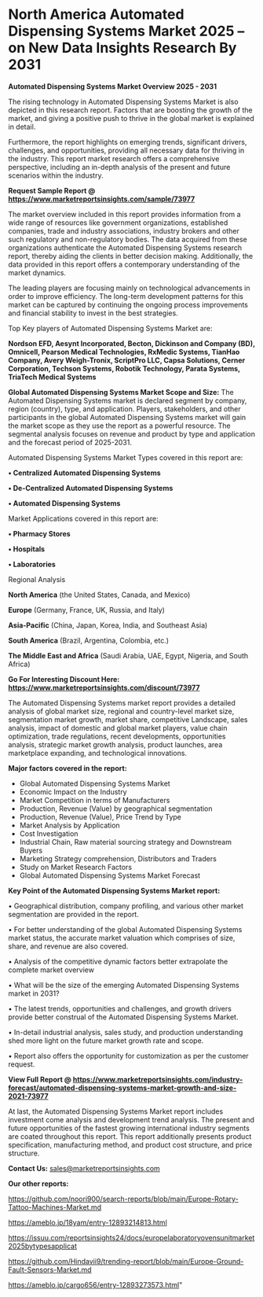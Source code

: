 # North America Automated Dispensing Systems Market 2025 – on New Data Insights Research By 2031

<Strong> Automated Dispensing Systems Market Overview 2025 - 2031</strong>

The rising technology in Automated Dispensing Systems Market is also depicted in this research report. Factors that are boosting the growth of the market, and giving a positive push to thrive in the global market is explained in detail.

Furthermore, the report highlights on emerging trends, significant drivers, challenges, and opportunities, providing all necessary data for thriving in the industry. This report market research offers a comprehensive perspective, including an in-depth analysis of the present and future scenarios within the industry.

<strong>Request Sample Report @ <a href=https://www.marketreportsinsights.com/sample/73977>https://www.marketreportsinsights.com/sample/73977</a></strong>

The market overview included in this report provides information from a wide range of resources like government organizations, established companies, trade and industry associations, industry brokers and other such regulatory and non-regulatory bodies. The data acquired from these organizations authenticate the Automated Dispensing Systems research report, thereby aiding the clients in better decision making. Additionally, the data provided in this report offers a contemporary understanding of the market dynamics.

The leading players are focusing mainly on technological advancements in order to improve efficiency. The long-term development patterns for this market can be captured by continuing the ongoing process improvements and financial stability to invest in the best strategies.

Top Key players of Automated Dispensing Systems Market are:

<strong>Nordson EFD, Aesynt Incorporated, Becton, Dickinson and Company (BD), Omnicell, Pearson Medical Technologies, RxMedic Systems, TianHao Company, Avery Weigh-Tronix, ScriptPro LLC, Capsa Solutions, Cerner Corporation, Techson Systems, Robotik Technology, Parata Systems, TriaTech Medical Systems</strong>

<strong><b>Global Automated Dispensing Systems Market Scope and Size:</b></strong>
The Automated Dispensing Systems market is declared segment by company, region (country), type, and application. Players, stakeholders, and other participants in the global Automated Dispensing Systems market will gain the market scope as they use the report as a powerful resource. The segmental analysis focuses on revenue and product by type and application and the forecast period of 2025-2031.

Automated Dispensing Systems Market Types covered in this report are:

<strong>• Centralized Automated Dispensing Systems

• De-Centralized Automated Dispensing Systems

• Automated Dispensing Systems</strong>

Market Applications covered in this report are:

<strong>• Pharmacy Stores

• Hospitals

• Laboratories</strong> 

Regional Analysis

<strong>North America</strong> (the United States, Canada, and Mexico)

<strong>Europe</strong> (Germany, France, UK, Russia, and Italy)

<strong>Asia-Pacific</strong> (China, Japan, Korea, India, and Southeast Asia)

<strong>South America</strong> (Brazil, Argentina, Colombia, etc.)

<strong>The Middle East and Africa</strong> (Saudi Arabia, UAE, Egypt, Nigeria, and South Africa)

<strong>Go For Interesting Discount Here: <a href=https://www.marketreportsinsights.com/discount/73977>https://www.marketreportsinsights.com/discount/73977</a></strong>

The Automated Dispensing Systems market report provides a detailed analysis of global market size, regional and country-level market size, segmentation market growth, market share, competitive Landscape, sales analysis, impact of domestic and global market players, value chain optimization, trade regulations, recent developments, opportunities analysis, strategic market growth analysis, product launches, area marketplace expanding, and technological innovations.

<strong><b>Major factors covered in the report:</b></strong>
<ul>
  <li>Global Automated Dispensing Systems Market </li>
  <li>Economic Impact on the Industry</li>
  <li>Market Competition in terms of Manufacturers</li>
  <li>Production, Revenue (Value) by geographical segmentation</li>
  <li>Production, Revenue (Value), Price Trend by Type</li>
  <li>Market Analysis by Application</li>
  <li>Cost Investigation</li>
  <li>Industrial Chain, Raw material sourcing strategy and Downstream Buyers</li>
  <li>Marketing Strategy comprehension, Distributors and Traders</li>
  <li>Study on Market Research Factors</li>
  <li>Global Automated Dispensing Systems Market Forecast</li>
</ul>

<strong><b>Key Point of the Automated Dispensing Systems Market report:</b></strong>

• Geographical distribution, company profiling, and various other market segmentation are provided in the report.

• For better understanding of the global Automated Dispensing Systems market status, the accurate market valuation which comprises of size, share, and revenue are also covered.

• Analysis of the competitive dynamic factors better extrapolate the complete market overview

• What will be the size of the emerging Automated Dispensing Systems market in 2031?

• The latest trends, opportunities and challenges, and growth drivers provide better construal of the Automated Dispensing Systems Market.

• In-detail industrial analysis, sales study, and production understanding shed more light on the future market growth rate and scope.

• Report also offers the opportunity for customization as per the customer request.

<strong><b>View Full Report @ <a href=https://www.marketreportsinsights.com/industry-forecast/automated-dispensing-systems-market-growth-and-size-2021-73977>https://www.marketreportsinsights.com/industry-forecast/automated-dispensing-systems-market-growth-and-size-2021-73977</a></b></strong>


At last, the Automated Dispensing Systems Market report includes investment come analysis and development trend analysis. The present and future opportunities of the fastest growing international industry segments are coated throughout this report. This report additionally presents product specification, manufacturing method, and product cost structure, and price structure.

<strong>Contact Us:</strong>
sales@marketreportsinsights.com

<strong>Our other reports:</strong>

<a href=https://github.com/noori900/search-reports/blob/main/Europe-Rotary-Tattoo-Machines-Market.md>https://github.com/noori900/search-reports/blob/main/Europe-Rotary-Tattoo-Machines-Market.md</a>

<a href=https://ameblo.jp/18yam/entry-12893214813.html>https://ameblo.jp/18yam/entry-12893214813.html</a>

<a href=https://issuu.com/reportsinsights24/docs/europelaboratoryovensunitmarket2025bytypesapplicat>https://issuu.com/reportsinsights24/docs/europelaboratoryovensunitmarket2025bytypesapplicat</a>

<a href=https://github.com/Hindavii9/trending-report/blob/main/Europe-Ground-Fault-Sensors-Market.md>https://github.com/Hindavii9/trending-report/blob/main/Europe-Ground-Fault-Sensors-Market.md</a>

<a href=https://ameblo.jp/cargo656/entry-12893273573.html>https://ameblo.jp/cargo656/entry-12893273573.html</a>"
